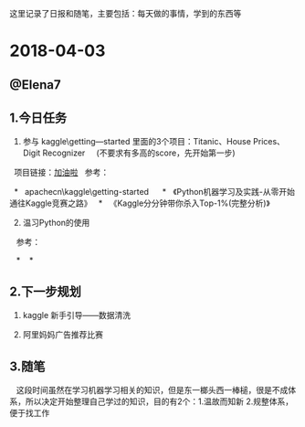 这里记录了日报和随笔，主要包括：每天做的事情，学到的东西等

# 2018-04-03

## @Elena7

## 1.今日任务

1. 参与 kaggle\getting—started 里面的3个项目：Titanic、House Prices、Digit Recognizer
    
   (不要求有多高的score，先开始第一步)
   
   项目链接：[加油啦](https://www.kaggle.com/competitions?sortBy=grouped&group=general&page=1&pageSize=20&category=gettingStarted)
   
   参考：
    
   *   <a herf="https://github.com/apachecn/kaggle/tree/master/competitions/getting-started">apachecn\kaggle\getting-started</a>      *   《Python机器学习及实践-从零开始通往Kaggle竞赛之路》
   *   《Kaggle分分钟带你杀入Top-1%(完整分析)》

2. 温习Python的使用
    
    参考：
    
    *
    *
    
## 2.下一步规划

1. kaggle 新手引导——数据清洗

2. 阿里妈妈广告推荐比赛

## 3.随笔

    这段时间虽然在学习机器学习相关的知识，但是东一榔头西一棒槌，很是不成体系，所以决定开始整理自己学过的知识，目的有2个：1.温故而知新 2.规整体系，便于找工作
